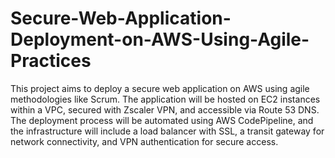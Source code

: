 # Secure-Web-Application-Deployment-on-AWS-Using-Agile-Practices

This project aims to deploy a secure web application on AWS using agile methodologies like Scrum. The application will be hosted on EC2 instances within a VPC, secured with Zscaler VPN, and accessible via Route 53 DNS. The deployment process will be automated using AWS CodePipeline, and the infrastructure will include a load balancer with SSL, a transit gateway for network connectivity, and VPN authentication for secure access. 

